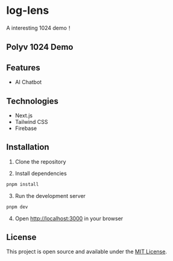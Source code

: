 # log-lens
A interesting 1024 demo！

## Polyv 1024 Demo

## Features

- AI Chatbot

## Technologies

- Next.js
- Tailwind CSS
- Firebase

## Installation

1. Clone the repository

2. Install dependencies

```bash
pnpm install
```

3. Run the development server

```bash
pnpm dev
```

4. Open [http://localhost:3000](http://localhost:3000) in your browser

## License

This project is open source and available under the [MIT License](LICENSE).
